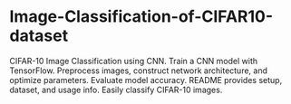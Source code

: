 # Image-Classification-of-CIFAR10-dataset
CIFAR-10 Image Classification using CNN. Train a CNN model with TensorFlow. Preprocess images, construct network architecture, and optimize parameters. Evaluate model accuracy. README provides setup, dataset, and usage info. Easily classify CIFAR-10 images.
